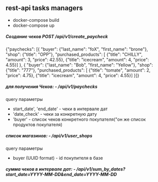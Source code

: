 ## rest-api tasks managers
- docker-compose build
- docker-compose up

##### Создание чеков POST /api/v1/create_paycheck 

{"paychecks": [{
  "buyer": {"last_name": "foX", "first_name": "brone"},
  "shop": {"title": "OPP"},
  "purchased_products": [
      {"title": "CHILLY", "amount": 3, "price": 42.55},
      {"title": "icecream", "amount": 4, "price": 4.55}]
},
{
  "buyer": {"last_name": "Bob", "first_name": "Yellow"},
  "shop": {"title": "777"},
  "purchased_products": [
      {"title": "tomate", "amount": 2, "price": 4.75},
      {"title": "icecream", "amount": 4, "price": 4.55}]
}]}

##### для получения Чеков: - /api/v1/paychecks
query параметры
* start_date', 'end_date' - чеки в интервале дат
* 'date_check' - чеки за конкретную дату
* 'buyer' - список чеков конкретного покупателя("он же список продуктов покупателя)

##### список магазинов: - /api/v1/user_shops
query параметры
* buyer (UUID format) - id покупителя в базе

##### сумма чеков в интервале дат: - /api/v1/sum_by_dates?start_date=YYYY-MM-DD&end_date=YYYY-MM-DD



